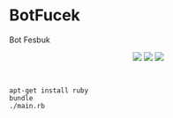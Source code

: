 # BotFucek
Bot Fesbuk

<center>
<img src="https://img.shields.io/badge/ruby-dev-purple"></img>
<img src="https://img.shields.io/badge/nokogiri-1.8.1-green"></img>
<img src="https://img.shields.io/badge/mechanize-2.7.6-green"></img>
</center>


<pre>
  <code>

apt-get install ruby
bundle
./main.rb

  </code>
</pre>
